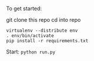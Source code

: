 To get started:

git clone this repo
cd into repo

    virtualenv --distribute env
    . env/bin/activate
    pip install -r requirements.txt

Start: `python run.py`
